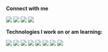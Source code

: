 **Connect with me**

[<img src="https://img.shields.io/badge/HackerRank-000000?style=flat&logo=HackerRank&logoColor=white">](https://www.hackerrank.com/morhen)
[<img src="https://img.shields.io/badge/LinkedIn-000000?style=flat&logo=linkedin&logoColor=white">](https://www.linkedin.com/in/gustavorss/)
[<img src="https://img.shields.io/badge/GitHub-100000?style=flat&logo=github&logoColor=white">](https://github.com/GustavoRss)
[<img src="https://img.shields.io/badge/Gmail-100000?style=flat&logo=Gmail&logoColor=white">](mailto:gustavoreisdev@gmail.com)

**Technologies I work on or am learning:**

<img src="https://img.shields.io/badge/C%23-%23000000.svg?style=flat&logo=c-sharp&logoColor=white">
<img src="https://img.shields.io/badge/.NET-000000.svg?style=flat&logo=.net&logoColor=white">
<img src="https://img.shields.io/badge/java-000000.svg?style=flat&logo=java&logoColor=white">
<img src="https://img.shields.io/badge/angular-000000.svg?style=flat&logo=angular&logoColor=white">
<img src="https://img.shields.io/badge/react-%23000000.svg?style=flat&logo=react&logoColor=white">
<img src="https://img.shields.io/badge/mysql-000000?style=flat&logo=mysql&logoColor=white">
<img src="https://img.shields.io/badge/Microsoft%20SQL%20Server-000000?style=flat&logo=Microsoft%20SQL%20Server&logoColor=white">
<img src="https://img.shields.io/badge/postgres-000000?style=flat&logo=postgresql&logoColor=white">
